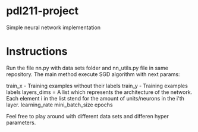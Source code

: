 # pdl211-project
Simple neural network implementation

# Instructions
Run the file nn.py with data sets folder and nn_utils.py file in same repository.
The main method execute SGD algorithm with next params:

train_x - Training examples without their labels
train_y - Training examples labels
layers_dims = A list which represents the architecture of the network. Each element i in the list stend for the amount of units/neurons in the i'th layer.
learning_rate
mini_batch_size
epochs

Feel free to play around with different data sets and differen hyper parameters.
